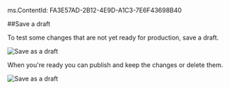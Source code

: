 ms.ContentId: FA3E57AD-2B12-4E9D-A1C3-7E6F43698B40

##Save a draft

To test some changes that are not yet ready for production, save a draft.

![Save as a draft](/library/vs/alm/build/_shared/_img/BldDefSaveDraft1.png)

When you're ready you can publish and keep the changes or delete them.

![Save as a draft](/library/vs/alm/build/_shared/_img/build-definition-draft-options.png)


